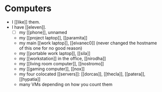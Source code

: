 # Computers

- I [[like]] them.
- I have [[eleven]].
    - [ ] my [[phone]], unnamed
    - my [[project laptop]], [[paramita]]
    - my main [[work laptop]], [[eivanec0]] (never changed the hostname of this one for no good reason)
    - my [[portable work laptop]], [[sila]]
    - my [[workstation]] in the office, [[nirodha]]
    - my [[living room computer]], [[nostromo]]
    - my [[gaming computer]], [[nox]]
    - my four colocated [[servers]]: [[dorcas]], [[thecla]], [[patera]], [[hypatia]]
    - many VMs depending on how you count them
